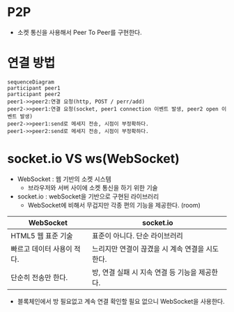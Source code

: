 # P2P

- 소켓 통신을 사용해서 Peer To Peer를 구현한다.

# 연결 방법

```mermaid
sequenceDiagram
participant peer1
participant peer2
peer1->>peer2:연결 요청(http, POST / perr/add)
peer2->>peer1:연결 요청(socket, peer1 connection 이벤트 발생, peer2 open 이벤트 발생)
peer2->>peer1:send로 메세지 전송, 시점이 부정확하다.
peer1->>peer2:send로 메세지 전송, 시점이 부정확하다.
```

# socket.io VS ws(WebSocket)

- WebSocket : 웹 기반의 소켓 시스템
  - 브라우저와 서버 사이에 소켓 통신을 하기 위한 기술
- socket.io : webSocket을 기반으로 구현된 라이브러리
  - WebSocket에 비해서 무겁지만 각종 편의 기능을 제공한다. (room)

| WebSocket                  | socket.io                                       |
| -------------------------- | ----------------------------------------------- |
| HTML5 웹 표준 기술         | 표준이 아니다. 단순 라이브러리                  |
| 빠르고 데이터 사용이 적다. | 느리지만 연결이 끊겼을 시 계속 연결을 시도한다. |
| 단순히 전송만 한다.        | 방, 연결 실패 시 지속 연결 등 기능을 제공한다.  |

- 블록체인에서 방 필요없고 계속 연결 확인할 필요 없으니 WebSocket을 사용한다.
